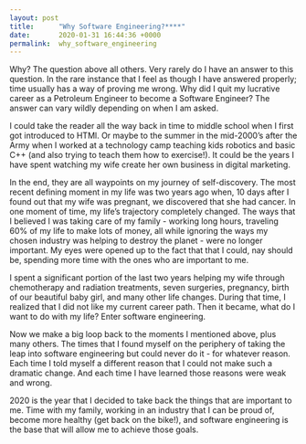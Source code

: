 ```yaml
---
layout: post
title:      "Why Software Engineering?****"
date:       2020-01-31 16:44:36 +0000
permalink:  why_software_engineering
---
```



Why? The question above all others. Very rarely do I have an answer to this question. In the rare instance that I feel as though I have answered properly; time usually has a way of proving me wrong. Why did I quit my lucrative career as a Petroleum Engineer to become a Software Engineer? The answer can vary wildly depending on when I am asked. 

I could take the reader all the way back in time to middle school when I first got introduced to HTMl. Or maybe to the summer in the mid-2000’s after the Army when I worked at a technology camp teaching kids robotics and basic C++ (and also trying to teach them how to exercise!). It could be the years I have spent watching my wife create her own business in digital marketing. 

In the end, they are all waypoints on my journey of self-discovery. The most recent defining moment in my life was two years ago when, 10 days after I found out that my wife was pregnant, we discovered that she had cancer. In one moment of time, my life’s trajectory completely changed. The ways that I believed I was taking care of my family - working long hours, traveling 60% of my life to make lots of money, all while ignoring the ways my chosen industry was helping to destroy the planet - were no longer important. My eyes were opened up to the fact that that I could, nay should be, spending more time with the ones who are important to me. 

I spent a significant portion of the last two years helping my wife through chemotherapy and radiation treatments, seven surgeries, pregnancy, birth of our beautiful baby girl, and many other life changes. During that time, I realized that I did not like my current career path. Then it became, what do I want to do with my life? Enter software engineering. 

Now we make a big loop back to the moments I mentioned above, plus many others. The times that I found myself on the periphery of taking the leap into software engineering but could never do it - for whatever reason. Each time I told myself a different reason that I could not make such a dramatic change. And each time I have learned those reasons were weak and wrong. 

2020 is the year that I decided to take back the things that are important to me. Time with my family, working in an industry that I can be proud of, become more healthy (get back on the bike!), and software engineering is the base that will allow me to achieve those goals. 
> 
